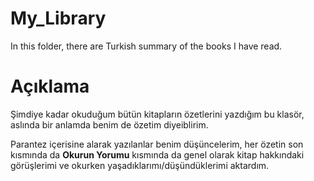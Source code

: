 # My_Library
In this folder, there are Turkish summary of the books I have read.

# Açıklama
Şimdiye kadar okuduğum bütün kitapların özetlerini yazdığım bu klasör, aslında bir anlamda benim de özetim diyeiblirim.

Parantez içerisine alarak yazılanlar benim düşüncelerim, her özetin son kısmında da **Okurun Yorumu** kısmında da genel olarak kitap hakkındaki görüşlerimi ve okurken yaşadıklarımı/düşündüklerimi aktardım.
